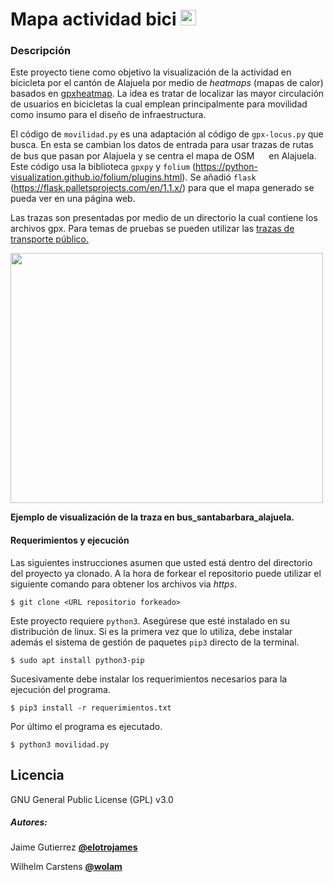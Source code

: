 # Mapa actividad bici <img src="https://image.flaticon.com/icons/png/128/3163/3163394.png" width="25" height="25" />

### Descripción     
Este proyecto tiene como objetivo la visualización de la actividad en bicicleta por el cantón de Alajuela por medio de *heatmaps* (mapas de calor) basados en [gpxheatmap](https://github.com/durian/gpxheatmap). La idea es tratar de localizar las mayor circulación de usuarios en bicicletas la cual emplean principalmente para movilidad como insumo para el diseño de infraestructura.

El código de `movilidad.py` es una adaptación al código de `gpx-locus.py` que busca. En esta se cambian los datos de entrada para usar trazas de rutas de bus que pasan por Alajuela y se centra el mapa de OSM <img src="https://www.openstreetmap.org/assets/osm_logo_256-ed028f90468224a272961c380ecee0cfb73b8048b34f4b4b204b7f0d1097875d.png" width="15" height="15" /> en Alajuela.  Este código usa la biblioteca `gpxpy` y `folium` (https://python-visualization.github.io/folium/plugins.html).  Se añadió `flask` (https://flask.palletsprojects.com/en/1.1.x/) para que el mapa generado se pueda ver en una página web. 

Las trazas son presentadas por medio de un directorio la cual contiene los archivos gpx.
Para temas de pruebas se pueden utilizar las [trazas de transporte público.](https://github.com/labexp/trazas-transporte-publico)

<img src="https://raw.githubusercontent.com/wolam/mapa-actividad-bici/master/imagenes-trazas/traza-santabarbar.png" width="500" height="400" />

**Ejemplo de visualización de la traza en bus_santabarbara_alajuela.**

#### Requerimientos y ejecución
Las siguientes instrucciones asumen que usted está dentro del directorio del proyecto ya clonado. A la hora de forkear el repositorio puede utilizar el siguiente comando para obtener los archivos via *https*.
```
$ git clone <URL repositorio forkeado>
```
Este proyecto requiere `python3`. Asegúrese que esté instalado en su distribución de linux. 
Si es la primera vez que lo utiliza, debe instalar además el sistema de gestión de paquetes `pip3` directo de la terminal.
```
$ sudo apt install python3-pip
```
Sucesivamente debe instalar los requerimientos necesarios para la ejecución del programa.
```
$ pip3 install -r requerimientos.txt
```
Por último el programa es ejecutado.
```
$ python3 movilidad.py
```

Licencia
---
GNU General Public License (GPL) v3.0

##### Autores:
Jaime Gutierrez [**@elotrojames**](github.com/jamescr)

Wilhelm Carstens [**@wolam**](github.com/Wolam)
